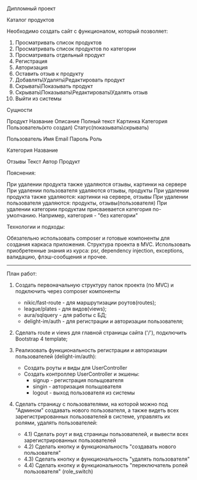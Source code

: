 Дипломный проект

Каталог продуктов

Необходимо создать сайт с функционалом, который позволяет:
1. Просматривать список продуктов
2. Просматривать список продуктов по категории
3. Просматривать отдельный продукт
4. Регистрация
5. Авторизация
6. Оставить отзыв к продукту
7. Добавлять\Удалять\Редактировать продукт
8. Скрывать\Показывать продукт
9. Скрывать\Показывать\Редактировать\Удалять отзыв
10. Выйти из системы

Сущности

Продукт
	Название
	Описание
	Полный текст
	Картинка
	Категория
	Пользователь(кто создал)
	Статус(показывать\скрывать)

Пользователь
	Имя
	Email
	Пароль
	Роль

Категория
	Название

Отзывы
	Текст
	Автор
	Продукт


Пояснения: 

При удалении продукта также удаляются отзывы, картинки на сервере
При удалении пользователя удаляются отзывы, продукты
При удалении продукта также удаляются: картинки на сервере, отзывы
При удалении пользователя удаляются: продукты, отзывы(пользователя)
При удалении категории продуктам присваевается категория по-умолчанию. Например, категория - "без категории"


Технологии и подходы:

Обязательно использовать composer и готовые компоненты для создания каркаса приложения. Структура проекта в MVC. Использовать приобретенные знания из курса: psr, dependency injection, exceptions, валидацию, флэш-сообщения и прочее.




---------------------------------------------------

План работ:
1)	Создать первоначальную структуру папок проекта (по MVC) и подключить через composer компоненты 
	- nikic/fast-route - для маршрутизации роутов(routes);
	- league/plates - для видов(views);
	- aura/sqlquery - для работы с БД;
	- delight-im/auth - для регистрации и авторизации пользователя;

2)	Сделать route и views для главной страницы сайта ('/'), подключить Bootstrap 4 template;
3)	Реализовать функциональность регистрации и авторизации пользователей (delight-im/auth):
	- Создать роуты и виды для UserController
	- Создать контроллер UserController и экшены:
		- signup - регистрация польщователя
		- singin - авторизация польщователя
		- logout - выход пользователя из системы


4) 	Сделать страницу с пользователями, на которой можно под "Админом" создавать нового пользователя, а также видеть всех зарегистрированных пользователей в системе, управлять их ролями, удалять пользователей:
	- 4.1) Сделать роут и вид страницы пользователей, и вывести всех зарегистрированных пользователей
	- 4.2) Сделать кнопку и функциональность "создавать нового пользователя"
	- 4.3) Сделать кнопку и функциональность "удалять пользователя"
	- 4.4) Сделать кнопку и функциональность "переключатель ролей пользователя" (role_switch)
